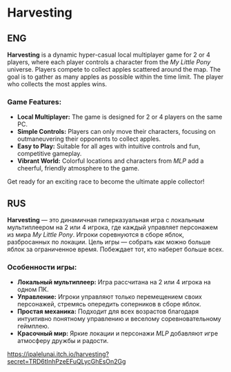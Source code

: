 # Harvesting

## ENG

**Harvesting** is a dynamic hyper-casual local multiplayer game for 2 or 4 players, where each player controls a character from the *My Little Pony* universe. Players compete to collect apples scattered around the map. The goal is to gather as many apples as possible within the time limit. The player who collects the most apples wins.

### Game Features:
- **Local Multiplayer:** The game is designed for 2 or 4 players on the same PC.
- **Simple Controls:** Players can only move their characters, focusing on outmaneuvering their opponents to collect apples.
- **Easy to Play:** Suitable for all ages with intuitive controls and fun, competitive gameplay.
- **Vibrant World:** Colorful locations and characters from *MLP* add a cheerful, friendly atmosphere to the game.

Get ready for an exciting race to become the ultimate apple collector!


## RUS

**Harvesting** — это динамичная гиперказуальная игра с локальным мультиплеером на 2 или 4 игрока, где каждый управляет персонажем из мира *My Little Pony*. Игроки соревнуются в сборе яблок, разбросанных по локации. Цель игры — собрать как можно больше яблок за ограниченное время. Побеждает тот, кто наберет больше всех.

### Особенности игры:
- **Локальный мультиплеер:** Игра рассчитана на 2 или 4 игрока на одном ПК.
- **Управление:** Игроки управляют только перемещением своих персонажей, стремясь опередить соперников в сборе яблок.
- **Простая механика:** Подходит для всех возрастов благодаря интуитивно понятному управлению и веселому соревновательному геймплею.
- **Красочный мир:** Яркие локации и персонажи *MLP* добавляют игре атмосферу дружбы и радости.


https://ipalelunai.itch.io/harvesting?secret=TRD6tInhPzeEFuQLycGhEsOn2Gg
